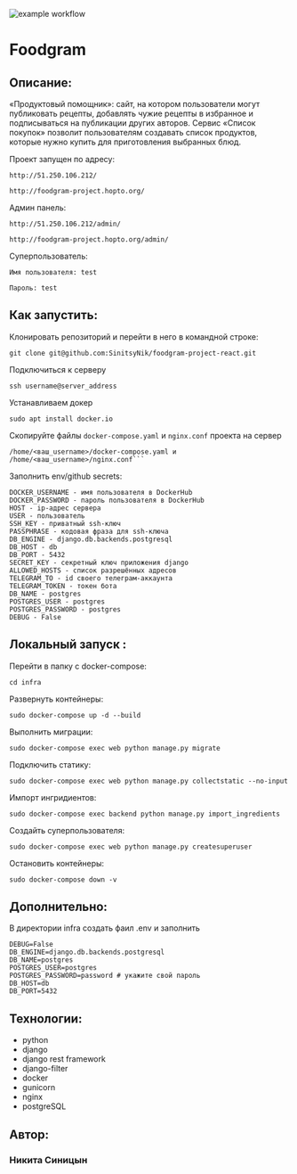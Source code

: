 ![example workflow](https://github.com/SinitsyNik/foodgram-project-react/actions/workflows/foodgram_workflow.yml/badge.svg)
# Foodgram

## Описание:
«Продуктовый помощник»: сайт, на котором пользователи могут публиковать рецепты, добавлять чужие рецепты в избранное и подписываться на публикации других авторов. Сервис «Список покупок» позволит пользователям создавать список продуктов, которые нужно купить для приготовления выбранных блюд.

Проект запущен по адресу: 

`http://51.250.106.212/`

`http://foodgram-project.hopto.org/`

Админ панель:

`http://51.250.106.212/admin/`

`http://foodgram-project.hopto.org/admin/`

Суперпользователь:

`Имя пользователя: test`

`Пароль: test`


## Как запустить:

Клонировать репозиторий и перейти в него в командной строке:
```
git clone git@github.com:SinitsyNik/foodgram-project-react.git
```

Подключиться к серверу
```
ssh username@server_address
```

Устанавливаем докер
```
sudo apt install docker.io
```

Скопируйте файлы ```docker-compose.yaml``` и ```nginx.conf``` проекта на сервер
```
/home/<ваш_username>/docker-compose.yaml и /home/<ваш_username>/nginx.conf```
```

Заполнить env/github secrets:
```
DOCKER_USERNAME - имя пользователя в DockerHub
DOCKER_PASSWORD - пароль пользователя в DockerHub
HOST - ip-адрес сервера
USER - пользователь
SSH_KEY - приватный ssh-ключ
PASSPHRASE - кодовая фраза для ssh-ключа
DB_ENGINE - django.db.backends.postgresql
DB_HOST - db
DB_PORT - 5432
SECRET_KEY - секретный ключ приложения django
ALLOWED_HOSTS - список разрешённых адресов
TELEGRAM_TO - id своего телеграм-аккаунта
TELEGRAM_TOKEN - токен бота
DB_NAME - postgres 
POSTGRES_USER - postgres
POSTGRES_PASSWORD - postgres
DEBUG - False
```

## Локальный запуск :
Перейти в папку с docker-compose:
```
cd infra
```

Развернуть контейнеры:
```
sudo docker-compose up -d --build
```

Выполнить миграции:
```
sudo docker-compose exec web python manage.py migrate
```

Подключить статику:
```
sudo docker-compose exec web python manage.py collectstatic --no-input 
```

Импорт ингридиентов:
```
sudo docker-compose exec backend python manage.py import_ingredients
```

Создайть суперпользователя:
```
sudo docker-compose exec web python manage.py createsuperuser
```

Остановить контейнеры:
```
sudo docker-compose down -v 
```

## Дополнительно:
В директории infra создать фаил .env и заполнить
```
DEBUG=False
DB_ENGINE=django.db.backends.postgresql
DB_NAME=postgres
POSTGRES_USER=postgres
POSTGRES_PASSWORD=password # укажите свой пароль
DB_HOST=db
DB_PORT=5432
```

## Технологии:
- python
- django
- django rest framework
- django-filter
- docker
- gunicorn
- nginx
- postgreSQL


## Автор:

### Никита Синицын